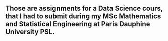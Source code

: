 ## Those are assignments for a Data Science cours, that I had to submit during my MSc Mathematics and Statistical Engineering at Paris Dauphine University PSL.
